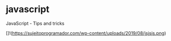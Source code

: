 # javascript
JavaScript - Tips and tricks


[]!(https://sujeitoprogramador.com/wp-content/uploads/2019/08/jsjsjs.png)
